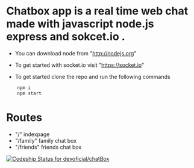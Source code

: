 # Chatbox app is a real time web chat made with javascript node.js express and sokcet.io .

- You can download node from "http://nodejs.org"
- To get started with socket.io visit "https://socket.io"

- To get started clone the repo and run the following commands

```bash
    npm i
    npm start
```
# Routes
- "/" indexpage
- "/family" family chat box
- "/friends" friends chat box


[ ![Codeship Status for devoficial/chatBox](https://app.codeship.com/projects/427bed10-9847-0136-1935-7202d5d80573/status?branch=master)](https://app.codeship.com/projects/305219)
